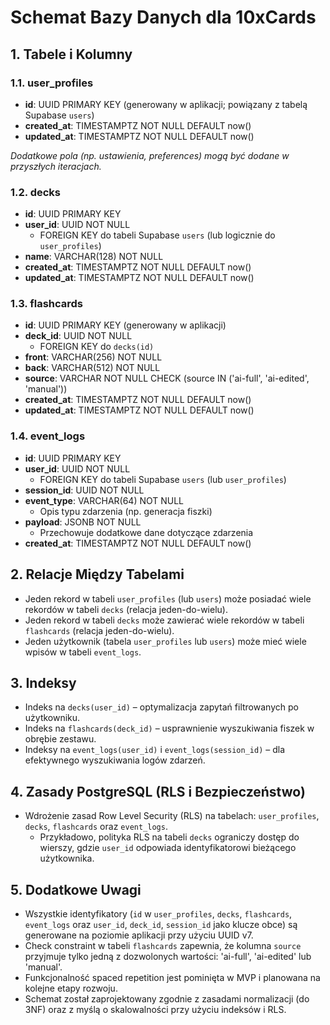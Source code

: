# Schemat Bazy Danych dla 10xCards

## 1. Tabele i Kolumny

### 1.1. user_profiles
- **id**: UUID PRIMARY KEY (generowany w aplikacji; powiązany z tabelą Supabase `users`)
- **created_at**: TIMESTAMPTZ NOT NULL DEFAULT now()
- **updated_at**: TIMESTAMPTZ NOT NULL DEFAULT now()

*Dodatkowe pola (np. ustawienia, preferences) mogą być dodane w przyszłych iteracjach.*

### 1.2. decks
- **id**: UUID PRIMARY KEY
- **user_id**: UUID NOT NULL
  - FOREIGN KEY do tabeli Supabase `users` (lub logicznie do `user_profiles`)
- **name**: VARCHAR(128) NOT NULL
- **created_at**: TIMESTAMPTZ NOT NULL DEFAULT now()
- **updated_at**: TIMESTAMPTZ NOT NULL DEFAULT now()

### 1.3. flashcards
- **id**: UUID PRIMARY KEY (generowany w aplikacji)
- **deck_id**: UUID NOT NULL
  - FOREIGN KEY do `decks(id)`
- **front**: VARCHAR(256) NOT NULL
- **back**: VARCHAR(512) NOT NULL
- **source**: VARCHAR NOT NULL CHECK (source IN ('ai-full', 'ai-edited', 'manual'))
- **created_at**: TIMESTAMPTZ NOT NULL DEFAULT now()
- **updated_at**: TIMESTAMPTZ NOT NULL DEFAULT now()

### 1.4. event_logs
- **id**: UUID PRIMARY KEY
- **user_id**: UUID NOT NULL
  - FOREIGN KEY do tabeli Supabase `users` (lub `user_profiles`)
- **session_id**: UUID NOT NULL
- **event_type**: VARCHAR(64) NOT NULL
  - Opis typu zdarzenia (np. generacja fiszki)
- **payload**: JSONB NOT NULL
  - Przechowuje dodatkowe dane dotyczące zdarzenia
- **created_at**: TIMESTAMPTZ NOT NULL DEFAULT now()

## 2. Relacje Między Tabelami

- Jeden rekord w tabeli `user_profiles` (lub `users`) może posiadać wiele rekordów w tabeli `decks` (relacja jeden-do-wielu).
- Jeden rekord w tabeli `decks` może zawierać wiele rekordów w tabeli `flashcards` (relacja jeden-do-wielu).
- Jeden użytkownik (tabela `user_profiles` lub `users`) może mieć wiele wpisów w tabeli `event_logs`.

## 3. Indeksy

- Indeks na `decks(user_id)` – optymalizacja zapytań filtrowanych po użytkowniku.
- Indeks na `flashcards(deck_id)` – usprawnienie wyszukiwania fiszek w obrębie zestawu.
- Indeksy na `event_logs(user_id)` i `event_logs(session_id)` – dla efektywnego wyszukiwania logów zdarzeń.

## 4. Zasady PostgreSQL (RLS i Bezpieczeństwo)

- Wdrożenie zasad Row Level Security (RLS) na tabelach: `user_profiles`, `decks`, `flashcards` oraz `event_logs`. 
  - Przykładowo, polityka RLS na tabeli `decks` ograniczy dostęp do wierszy, gdzie `user_id` odpowiada identyfikatorowi bieżącego użytkownika.

## 5. Dodatkowe Uwagi

- Wszystkie identyfikatory (`id` w `user_profiles`, `decks`, `flashcards`, `event_logs` oraz `user_id`, `deck_id`, `session_id` jako klucze obce) są generowane na poziomie aplikacji przy użyciu UUID v7.
- Check constraint w tabeli `flashcards` zapewnia, że kolumna `source` przyjmuje tylko jedną z dozwolonych wartości: 'ai-full', 'ai-edited' lub 'manual'.
- Funkcjonalność spaced repetition jest pominięta w MVP i planowana na kolejne etapy rozwoju.
- Schemat został zaprojektowany zgodnie z zasadami normalizacji (do 3NF) oraz z myślą o skalowalności przy użyciu indeksów i RLS. 